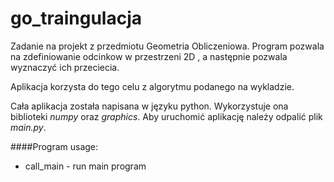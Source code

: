 go_traingulacja
==========

Zadanie na projekt z przedmiotu Geometria Obliczeniowa. 
Program pozwala na zdefiniowanie odcinkow w przestrzeni 2D , a następnie pozwala wyznaczyć ich przeciecia.

Aplikacja korzysta do tego celu z algorytmu podanego na wykladzie.

Cała aplikacja została napisana w języku python. Wykorzystuje ona biblioteki _numpy_ oraz _graphics_.
Aby uruchomić aplikację należy odpalić plik _main.py_.

####Program usage:
- call_main - run main program

